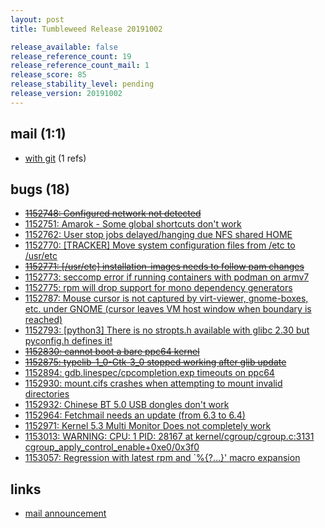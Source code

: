 ```yaml
---
layout: post
title: Tumbleweed Release 20191002

release_available: false
release_reference_count: 19
release_reference_count_mail: 1
release_score: 85
release_stability_level: pending
release_version: 20191002
---
```


## mail (1:1)

- [with git](https://lists.opensuse.org/opensuse-factory/2019-10/msg00032.html) (1 refs)

## bugs (18)

<!--more-->

- ~~[1152748: Configured network not detected](https://bugzilla.opensuse.org/show_bug.cgi?id=1152748)~~
- [1152751: Amarok - Some global shortcuts don't work](https://bugzilla.opensuse.org/show_bug.cgi?id=1152751)
- [1152762: User stop jobs delayed/hanging due NFS shared HOME](https://bugzilla.opensuse.org/show_bug.cgi?id=1152762)
- [1152770: \[TRACKER\] Move system configuration files from /etc  to /usr/etc](https://bugzilla.opensuse.org/show_bug.cgi?id=1152770)
- ~~[1152771: \[/usr/etc\] installation-images needs to follow pam changes](https://bugzilla.opensuse.org/show_bug.cgi?id=1152771)~~
- [1152773: seccomp error if running containers with podman on armv7](https://bugzilla.opensuse.org/show_bug.cgi?id=1152773)
- [1152775: rpm will drop support for mono dependency generators](https://bugzilla.opensuse.org/show_bug.cgi?id=1152775)
- [1152787: Mouse cursor is not captured by virt-viewer, gnome-boxes, etc. under GNOME (cursor leaves VM host window when boundary is reached)](https://bugzilla.opensuse.org/show_bug.cgi?id=1152787)
- [1152793: \[python3\] There is no stropts.h available with glibc 2.30 but pyconfig.h defines it!](https://bugzilla.opensuse.org/show_bug.cgi?id=1152793)
- ~~[1152830: cannot boot a bare ppc64 kernel](https://bugzilla.opensuse.org/show_bug.cgi?id=1152830)~~
- ~~[1152875: typelib-1_0-Gtk-3_0 stopped working after glib update](https://bugzilla.opensuse.org/show_bug.cgi?id=1152875)~~
- [1152894: gdb.linespec/cpcompletion.exp timeouts on ppc64](https://bugzilla.opensuse.org/show_bug.cgi?id=1152894)
- [1152930: mount.cifs crashes when attempting to mount invalid directories](https://bugzilla.opensuse.org/show_bug.cgi?id=1152930)
- [1152932: Chinese BT 5.0 USB dongles don't work](https://bugzilla.opensuse.org/show_bug.cgi?id=1152932)
- [1152964: Fetchmail needs an update (from 6.3 to 6.4)](https://bugzilla.opensuse.org/show_bug.cgi?id=1152964)
- [1152971: Kernel 5.3 Multi Monitor Does not completely work](https://bugzilla.opensuse.org/show_bug.cgi?id=1152971)
- [1153013: WARNING: CPU: 1 PID: 28167 at kernel/cgroup/cgroup.c:3131 cgroup_apply_control_enable+0xe0/0x3f0](https://bugzilla.opensuse.org/show_bug.cgi?id=1153013)
- [1153057: Regression with latest rpm and `%{?...}' macro expansion](https://bugzilla.opensuse.org/show_bug.cgi?id=1153057)



## links

- [mail announcement](https://lists.opensuse.org/opensuse-factory/2019-10/msg00026.html)
